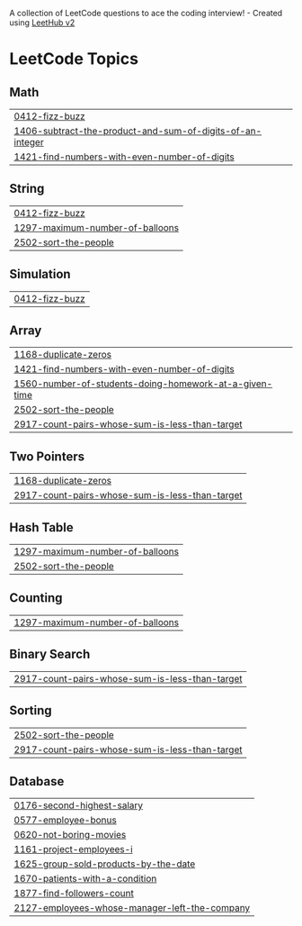 A collection of LeetCode questions to ace the coding interview! - Created using [LeetHub v2](https://github.com/arunbhardwaj/LeetHub-2.0)
<!---LeetCode Topics Start-->
# LeetCode Topics
## Math
|  |
| ------- |
| [0412-fizz-buzz](https://github.com/vishnumayakp/LEET-CODE/tree/master/0412-fizz-buzz) |
| [1406-subtract-the-product-and-sum-of-digits-of-an-integer](https://github.com/vishnumayakp/LEET-CODE/tree/master/1406-subtract-the-product-and-sum-of-digits-of-an-integer) |
| [1421-find-numbers-with-even-number-of-digits](https://github.com/vishnumayakp/LEET-CODE/tree/master/1421-find-numbers-with-even-number-of-digits) |
## String
|  |
| ------- |
| [0412-fizz-buzz](https://github.com/vishnumayakp/LEET-CODE/tree/master/0412-fizz-buzz) |
| [1297-maximum-number-of-balloons](https://github.com/vishnumayakp/LEET-CODE/tree/master/1297-maximum-number-of-balloons) |
| [2502-sort-the-people](https://github.com/vishnumayakp/LEET-CODE/tree/master/2502-sort-the-people) |
## Simulation
|  |
| ------- |
| [0412-fizz-buzz](https://github.com/vishnumayakp/LEET-CODE/tree/master/0412-fizz-buzz) |
## Array
|  |
| ------- |
| [1168-duplicate-zeros](https://github.com/vishnumayakp/LEET-CODE/tree/master/1168-duplicate-zeros) |
| [1421-find-numbers-with-even-number-of-digits](https://github.com/vishnumayakp/LEET-CODE/tree/master/1421-find-numbers-with-even-number-of-digits) |
| [1560-number-of-students-doing-homework-at-a-given-time](https://github.com/vishnumayakp/LEET-CODE/tree/master/1560-number-of-students-doing-homework-at-a-given-time) |
| [2502-sort-the-people](https://github.com/vishnumayakp/LEET-CODE/tree/master/2502-sort-the-people) |
| [2917-count-pairs-whose-sum-is-less-than-target](https://github.com/vishnumayakp/LEET-CODE/tree/master/2917-count-pairs-whose-sum-is-less-than-target) |
## Two Pointers
|  |
| ------- |
| [1168-duplicate-zeros](https://github.com/vishnumayakp/LEET-CODE/tree/master/1168-duplicate-zeros) |
| [2917-count-pairs-whose-sum-is-less-than-target](https://github.com/vishnumayakp/LEET-CODE/tree/master/2917-count-pairs-whose-sum-is-less-than-target) |
## Hash Table
|  |
| ------- |
| [1297-maximum-number-of-balloons](https://github.com/vishnumayakp/LEET-CODE/tree/master/1297-maximum-number-of-balloons) |
| [2502-sort-the-people](https://github.com/vishnumayakp/LEET-CODE/tree/master/2502-sort-the-people) |
## Counting
|  |
| ------- |
| [1297-maximum-number-of-balloons](https://github.com/vishnumayakp/LEET-CODE/tree/master/1297-maximum-number-of-balloons) |
## Binary Search
|  |
| ------- |
| [2917-count-pairs-whose-sum-is-less-than-target](https://github.com/vishnumayakp/LEET-CODE/tree/master/2917-count-pairs-whose-sum-is-less-than-target) |
## Sorting
|  |
| ------- |
| [2502-sort-the-people](https://github.com/vishnumayakp/LEET-CODE/tree/master/2502-sort-the-people) |
| [2917-count-pairs-whose-sum-is-less-than-target](https://github.com/vishnumayakp/LEET-CODE/tree/master/2917-count-pairs-whose-sum-is-less-than-target) |
## Database
|  |
| ------- |
| [0176-second-highest-salary](https://github.com/vishnumayakp/LEET-CODE/tree/master/0176-second-highest-salary) |
| [0577-employee-bonus](https://github.com/vishnumayakp/LEET-CODE/tree/master/0577-employee-bonus) |
| [0620-not-boring-movies](https://github.com/vishnumayakp/LEET-CODE/tree/master/0620-not-boring-movies) |
| [1161-project-employees-i](https://github.com/vishnumayakp/LEET-CODE/tree/master/1161-project-employees-i) |
| [1625-group-sold-products-by-the-date](https://github.com/vishnumayakp/LEET-CODE/tree/master/1625-group-sold-products-by-the-date) |
| [1670-patients-with-a-condition](https://github.com/vishnumayakp/LEET-CODE/tree/master/1670-patients-with-a-condition) |
| [1877-find-followers-count](https://github.com/vishnumayakp/LEET-CODE/tree/master/1877-find-followers-count) |
| [2127-employees-whose-manager-left-the-company](https://github.com/vishnumayakp/LEET-CODE/tree/master/2127-employees-whose-manager-left-the-company) |
<!---LeetCode Topics End-->